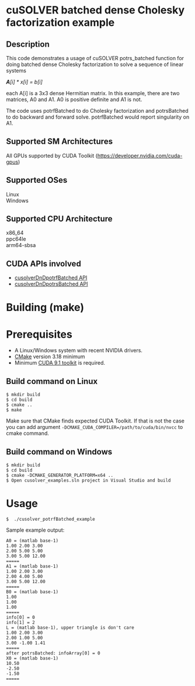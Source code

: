 # cuSOLVER batched dense Cholesky factorization example

## Description

This code demonstrates a usage of cuSOLVER potrs_batched function for doing batched dense Cholesky factorization to solve a sequence of linear systems

_**A**[i] * x[i] = b[i]_

each A[i] is a 3x3 dense Hermitian matrix. In this example, there are two matrices, A0 and A1. A0 is positive definite and A1 is not.

The code uses potrfBatched to do Cholesky factorization and potrsBatched to do backward and forward solve. potrfBatched would report singularity on A1.

## Supported SM Architectures

All GPUs supported by CUDA Toolkit (https://developer.nvidia.com/cuda-gpus)  

## Supported OSes

Linux  
Windows  

## Supported CPU Architecture

x86_64  
ppc64le  
arm64-sbsa

## CUDA APIs involved
- [cusolverDnDpotrfBatched API](https://docs.nvidia.com/cuda/cusolver/index.html#cuSolverDN-lt-t-gt-batchpotrf)
- [cusolverDnDpotrsBatched API](https://docs.nvidia.com/cuda/cusolver/index.html#cuSolverDN-lt-t-gt-batchpotrs)

# Building (make)

# Prerequisites
- A Linux/Windows system with recent NVIDIA drivers.
- [CMake](https://cmake.org/download) version 3.18 minimum
- Minimum [CUDA 9.1 toolkit](https://developer.nvidia.com/cuda-downloads) is required.

## Build command on Linux
```
$ mkdir build
$ cd build
$ cmake ..
$ make
```
Make sure that CMake finds expected CUDA Toolkit. If that is not the case you can add argument `-DCMAKE_CUDA_COMPILER=/path/to/cuda/bin/nvcc` to cmake command.

## Build command on Windows
```
$ mkdir build
$ cd build
$ cmake -DCMAKE_GENERATOR_PLATFORM=x64 ..
$ Open cusolver_examples.sln project in Visual Studio and build
```

# Usage
```
$  ./cusolver_potrfBatched_example
```

Sample example output:

```
A0 = (matlab base-1)
1.00 2.00 3.00
2.00 5.00 5.00
3.00 5.00 12.00
=====
A1 = (matlab base-1)
1.00 2.00 3.00
2.00 4.00 5.00
3.00 5.00 12.00
=====
B0 = (matlab base-1)
1.00
1.00
1.00
=====
info[0] = 0
info[1] = 2
L = (matlab base-1), upper triangle is don't care
1.00 2.00 3.00
2.00 1.00 5.00
3.00 -1.00 1.41
=====
after potrsBatched: infoArray[0] = 0
X0 = (matlab base-1)
10.50
-2.50
-1.50
=====
```
